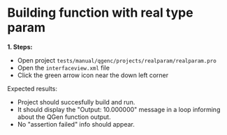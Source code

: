 # Building function with real type param

**1. Steps:**

* Open project `tests/manual/qgenc/projects/realparam/realparam.pro`
* Open the `interfaceview.xml` file
* Click the green arrow icon near the down left corner

Expected results:

* Project should succesfully build and run.
* It should display the "Output: 10.000000" message in a loop informing about the QGen function output.
* No "assertion failed" info should appear.

